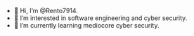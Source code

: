 - 👋 Hi, I’m @Rento7914.
- 👀 I’m interested in software engineering and cyber security.
- 🌱 I’m currently learning mediocore cyber security.

<!---
Rento7914/Rento7914 is a ✨ special ✨ repository because its `README.md` (this file) appears on your GitHub profile.
You can click the Preview link to take a look at your changes.
--->
